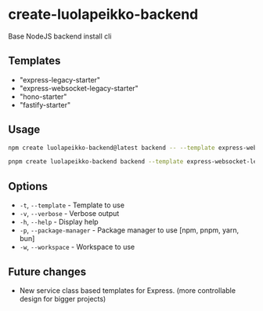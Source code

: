 # create-luolapeikko-backend

Base NodeJS backend install cli

## Templates

- "express-legacy-starter"
- "express-websocket-legacy-starter"
- "hono-starter"
- "fastify-starter"

## Usage

```bash
npm create luolapeikko-backend@latest backend -- --template express-websocket-legacy-starter

pnpm create luolapeikko-backend backend --template express-websocket-legacy-starter
```

## Options

- `-t`, `--template` - Template to use
- `-v`, `--verbose` - Verbose output
- `-h`, `--help` - Display help
- `-p`, `--package-manager` - Package manager to use [npm, pnpm, yarn, bun]
- `-w`, `--workspace` - Workspace to use

## Future changes

- New service class based templates for Express. (more controllable design for bigger projects)
